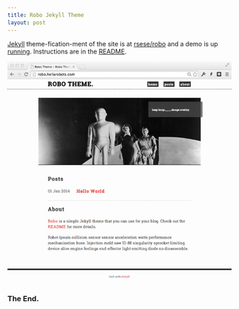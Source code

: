 ```yaml
---
title: Robo Jekyll Theme
layout: post
---
```


[Jekyll](http://jekyllrb.com) theme-fication-ment of the site is at [rsese/robo](https://github.com/rsese/robo) and a demo is up [running](http://robo.hellarobots.com/).  Instructions are in the [README](https://github.com/rsese/robo/blob/master/README.markdown).

![](/assets/images/robo-screenshot.png)

### The End.

